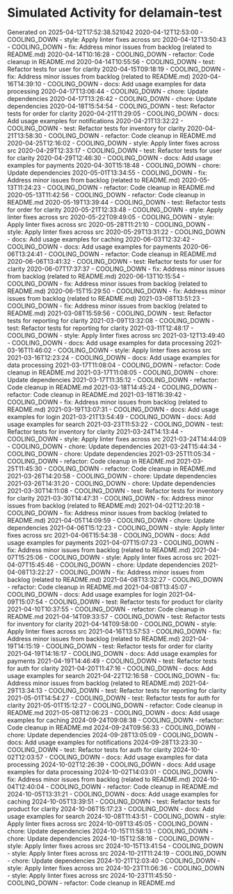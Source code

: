 # Simulated Activity for delamain-test
Generated on 2025-04-12T17:52:38.521042
2020-04-12T12:53:00 - COOLING_DOWN - style: Apply linter fixes across src
2020-04-12T13:50:43 - COOLING_DOWN - fix: Address minor issues from backlog (related to README.md)
2020-04-14T10:16:28 - COOLING_DOWN - refactor: Code cleanup in README.md
2020-04-14T10:55:56 - COOLING_DOWN - test: Refactor tests for user for clarity
2020-04-15T09:18:19 - COOLING_DOWN - fix: Address minor issues from backlog (related to README.md)
2020-04-16T14:39:10 - COOLING_DOWN - docs: Add usage examples for data processing
2020-04-17T13:06:44 - COOLING_DOWN - chore: Update dependencies
2020-04-17T13:26:42 - COOLING_DOWN - chore: Update dependencies
2020-04-18T15:54:54 - COOLING_DOWN - test: Refactor tests for order for clarity
2020-04-21T11:29:05 - COOLING_DOWN - docs: Add usage examples for notifications
2020-04-21T13:32:22 - COOLING_DOWN - test: Refactor tests for inventory for clarity
2020-04-21T13:58:30 - COOLING_DOWN - refactor: Code cleanup in README.md
2020-04-25T12:16:02 - COOLING_DOWN - style: Apply linter fixes across src
2020-04-29T12:33:17 - COOLING_DOWN - test: Refactor tests for user for clarity
2020-04-29T12:46:30 - COOLING_DOWN - docs: Add usage examples for payments
2020-04-30T15:18:48 - COOLING_DOWN - chore: Update dependencies
2020-05-01T13:34:55 - COOLING_DOWN - fix: Address minor issues from backlog (related to README.md)
2020-05-13T11:24:23 - COOLING_DOWN - refactor: Code cleanup in README.md
2020-05-13T11:42:56 - COOLING_DOWN - refactor: Code cleanup in README.md
2020-05-19T13:39:44 - COOLING_DOWN - test: Refactor tests for order for clarity
2020-05-21T12:33:48 - COOLING_DOWN - style: Apply linter fixes across src
2020-05-22T09:49:05 - COOLING_DOWN - style: Apply linter fixes across src
2020-05-28T11:21:10 - COOLING_DOWN - style: Apply linter fixes across src
2020-05-29T13:31:22 - COOLING_DOWN - docs: Add usage examples for caching
2020-06-03T12:32:42 - COOLING_DOWN - docs: Add usage examples for payments
2020-06-06T13:24:41 - COOLING_DOWN - refactor: Code cleanup in README.md
2020-06-06T13:41:32 - COOLING_DOWN - test: Refactor tests for user for clarity
2020-06-07T17:37:37 - COOLING_DOWN - fix: Address minor issues from backlog (related to README.md)
2020-06-13T10:15:54 - COOLING_DOWN - fix: Address minor issues from backlog (related to README.md)
2020-06-15T15:29:50 - COOLING_DOWN - fix: Address minor issues from backlog (related to README.md)
2021-03-08T13:51:23 - COOLING_DOWN - fix: Address minor issues from backlog (related to README.md)
2021-03-08T15:59:56 - COOLING_DOWN - test: Refactor tests for reporting for clarity
2021-03-09T13:32:08 - COOLING_DOWN - test: Refactor tests for reporting for clarity
2021-03-11T12:48:17 - COOLING_DOWN - style: Apply linter fixes across src
2021-03-12T13:49:40 - COOLING_DOWN - docs: Add usage examples for data processing
2021-03-16T11:46:02 - COOLING_DOWN - style: Apply linter fixes across src
2021-03-16T12:23:24 - COOLING_DOWN - docs: Add usage examples for data processing
2021-03-17T11:08:04 - COOLING_DOWN - refactor: Code cleanup in README.md
2021-03-17T11:08:05 - COOLING_DOWN - chore: Update dependencies
2021-03-17T11:35:12 - COOLING_DOWN - refactor: Code cleanup in README.md
2021-03-18T14:45:24 - COOLING_DOWN - refactor: Code cleanup in README.md
2021-03-18T16:39:42 - COOLING_DOWN - fix: Address minor issues from backlog (related to README.md)
2021-03-19T13:07:31 - COOLING_DOWN - docs: Add usage examples for login
2021-03-21T13:54:49 - COOLING_DOWN - docs: Add usage examples for search
2021-03-23T11:53:22 - COOLING_DOWN - test: Refactor tests for inventory for clarity
2021-03-24T14:13:44 - COOLING_DOWN - style: Apply linter fixes across src
2021-03-24T14:44:09 - COOLING_DOWN - chore: Update dependencies
2021-03-24T15:44:34 - COOLING_DOWN - chore: Update dependencies
2021-03-25T11:05:34 - COOLING_DOWN - refactor: Code cleanup in README.md
2021-03-25T11:45:30 - COOLING_DOWN - refactor: Code cleanup in README.md
2021-03-26T14:20:58 - COOLING_DOWN - chore: Update dependencies
2021-03-26T14:31:20 - COOLING_DOWN - chore: Update dependencies
2021-03-30T14:11:08 - COOLING_DOWN - test: Refactor tests for inventory for clarity
2021-03-30T14:47:31 - COOLING_DOWN - fix: Address minor issues from backlog (related to README.md)
2021-04-02T12:20:18 - COOLING_DOWN - fix: Address minor issues from backlog (related to README.md)
2021-04-05T14:09:59 - COOLING_DOWN - chore: Update dependencies
2021-04-06T15:12:23 - COOLING_DOWN - style: Apply linter fixes across src
2021-04-06T15:54:38 - COOLING_DOWN - docs: Add usage examples for payments
2021-04-07T15:07:23 - COOLING_DOWN - fix: Address minor issues from backlog (related to README.md)
2021-04-07T15:25:06 - COOLING_DOWN - style: Apply linter fixes across src
2021-04-07T15:45:46 - COOLING_DOWN - chore: Update dependencies
2021-04-08T13:22:27 - COOLING_DOWN - fix: Address minor issues from backlog (related to README.md)
2021-04-08T13:32:27 - COOLING_DOWN - refactor: Code cleanup in README.md
2021-04-08T13:45:07 - COOLING_DOWN - docs: Add usage examples for login
2021-04-09T15:07:54 - COOLING_DOWN - test: Refactor tests for product for clarity
2021-04-10T10:37:55 - COOLING_DOWN - refactor: Code cleanup in README.md
2021-04-14T09:33:57 - COOLING_DOWN - test: Refactor tests for inventory for clarity
2021-04-14T09:58:00 - COOLING_DOWN - style: Apply linter fixes across src
2021-04-16T13:57:53 - COOLING_DOWN - fix: Address minor issues from backlog (related to README.md)
2021-04-19T14:15:19 - COOLING_DOWN - test: Refactor tests for order for clarity
2021-04-19T14:16:17 - COOLING_DOWN - docs: Add usage examples for payments
2021-04-19T14:46:49 - COOLING_DOWN - test: Refactor tests for auth for clarity
2021-04-20T11:47:16 - COOLING_DOWN - docs: Add usage examples for search
2021-04-22T12:16:58 - COOLING_DOWN - fix: Address minor issues from backlog (related to README.md)
2021-04-29T13:34:13 - COOLING_DOWN - test: Refactor tests for reporting for clarity
2021-05-01T14:54:27 - COOLING_DOWN - test: Refactor tests for auth for clarity
2021-05-01T15:12:27 - COOLING_DOWN - refactor: Code cleanup in README.md
2021-05-08T12:06:23 - COOLING_DOWN - docs: Add usage examples for caching
2024-09-24T09:08:38 - COOLING_DOWN - refactor: Code cleanup in README.md
2024-09-24T09:56:33 - COOLING_DOWN - chore: Update dependencies
2024-09-28T13:05:09 - COOLING_DOWN - docs: Add usage examples for notifications
2024-09-28T13:23:30 - COOLING_DOWN - test: Refactor tests for auth for clarity
2024-10-02T12:03:57 - COOLING_DOWN - docs: Add usage examples for data processing
2024-10-02T12:26:39 - COOLING_DOWN - docs: Add usage examples for data processing
2024-10-02T14:03:01 - COOLING_DOWN - fix: Address minor issues from backlog (related to README.md)
2024-10-04T12:40:04 - COOLING_DOWN - refactor: Code cleanup in README.md
2024-10-05T13:31:21 - COOLING_DOWN - docs: Add usage examples for caching
2024-10-05T13:39:51 - COOLING_DOWN - test: Refactor tests for product for clarity
2024-10-06T15:17:23 - COOLING_DOWN - docs: Add usage examples for search
2024-10-08T11:43:51 - COOLING_DOWN - style: Apply linter fixes across src
2024-10-09T13:45:05 - COOLING_DOWN - chore: Update dependencies
2024-10-15T11:58:13 - COOLING_DOWN - chore: Update dependencies
2024-10-15T12:58:16 - COOLING_DOWN - style: Apply linter fixes across src
2024-10-15T13:41:54 - COOLING_DOWN - style: Apply linter fixes across src
2024-10-21T11:24:19 - COOLING_DOWN - chore: Update dependencies
2024-10-21T12:03:40 - COOLING_DOWN - style: Apply linter fixes across src
2024-10-23T11:06:36 - COOLING_DOWN - style: Apply linter fixes across src
2024-10-23T11:45:50 - COOLING_DOWN - refactor: Code cleanup in README.md
